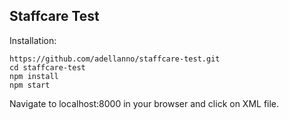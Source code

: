 ## Staffcare Test

Installation:

```
https://github.com/adellanno/staffcare-test.git
cd staffcare-test
npm install
npm start
```

Navigate to localhost:8000 in your browser and click on XML file.
